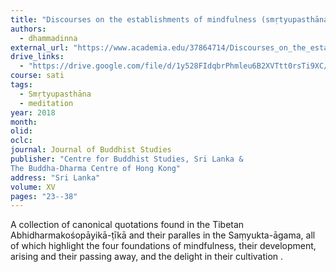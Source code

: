 ```yaml
---
title: "Discourses on the establishments of mindfulness (smṛtyupasthānas) quoted in Śamathadeva’s Abhidharmakośopāyikā-ṭīkā"
authors:
  - dhammadinna
external_url: "https://www.academia.edu/37864714/Discourses_on_the_establishments_of_mindfulness_sm%E1%B9%9Btyupasth%C4%81nas_quoted_in_%C5%9Aamathadeva_s_Abhidharmako%C5%9Bop%C4%81yik%C4%81_%E1%B9%AD%C4%ABk%C4%81"
drive_links:
  - "https://drive.google.com/file/d/1y528FIdqbrPhmleu6B2XVTtt0rsTi9XC/view?usp=sharing"
course: sati
tags:
  - Smṛtyupasthāna
  - meditation
year: 2018
month: 
olid: 
oclc: 
journal: Journal of Buddhist Studies
publisher: "Centre for Buddhist Studies, Sri Lanka &
The Buddha-Dharma Centre of Hong Kong"
address: "Sri Lanka"
volume: XV
pages: "23--38"
---
```


A collection of canonical quotations found in the Tibetan Abhidharmakośopāyikā-ṭīkā and their paralles in the Saṃyukta-āgama, all of which highlight the four foundations of mindfulness, their development, arising and their passing away, and the delight in their cultivation .
